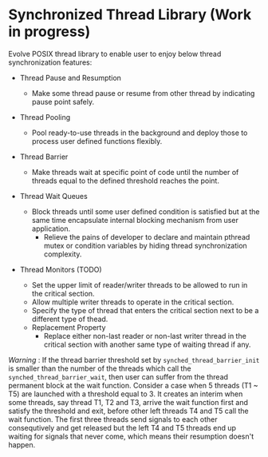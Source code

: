 # Synchronized Thread Library (Work in progress)

Evolve POSIX thread library to enable user to enjoy below thread synchronization features:

* Thread Pause and Resumption
  * Make some thread pause or resume from other thread by indicating pause point safely.

* Thread Pooling
  * Pool ready-to-use threads in the background and deploy those to process user defined functions flexibly.

* Thread Barrier
  * Make threads wait at specific point of code until the number of threads equal to the defined threshold reaches the point.

* Thread Wait Queues
  * Block threads until some user defined condition is satisfied but at the same time encapsulate internal blocking mechanism from user application.
    * Relieve the pains of developer to declare and maintain pthread mutex or condition variables by hiding thread synchronization complexity.

* Thread Monitors (TODO)
  * Set the upper limit of reader/writer threads to be allowed to run in the critical section.
  * Allow multiple writer threads to operate in the critical section.
  * Specify the type of thread that enters the critical section next to be a different type of thead.
  * Replacement Property
    * Replace either non-last reader or non-last writer thread in the critical section with another same type of waiting thread if any.

*Warning* : If the thread barrier threshold set by `synched_thread_barrier_init` is smaller than the number of the threads which call the `synched_thread_barrier_wait`, then user can suffer from the thread permanent block at the wait function. Consider a case when 5 threads (T1 ~ T5) are launched with a threshold equal to 3. It creates an interim when some threads, say thread T1, T2 and T3, arrive the wait function first and satisfy the threshold and exit, before other left threads T4 and T5 call the wait function. The first three threads send signals to each other consequtively and get released but the left T4 and T5 threads end up waiting for signals that never come, which means their resumption doesn't happen.
